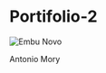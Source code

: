 # Portifolio-2

![Embu Novo](https://github.com/user-attachments/assets/7ca4f978-787e-43d9-a728-c556ed41762c)

Antonio Mory
